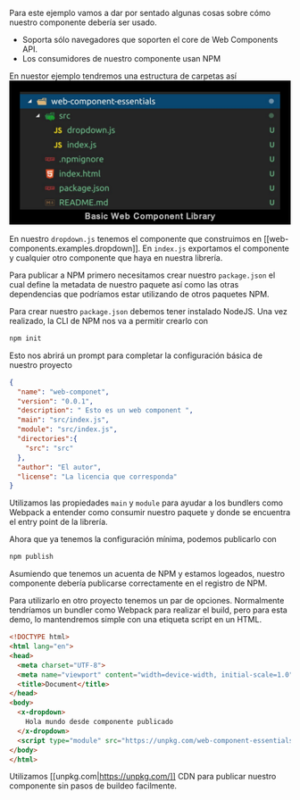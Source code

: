 Para este ejemplo vamos a dar por sentado algunas cosas sobre cómo nuestro componente debería ser usado.

- Soporta sólo navegadores que soporten el core de Web Components API.
- Los consumidores de nuestro componente usan NPM

En nuestor ejemplo tendremos una estructura de carpetas así
![](image-26.png)

En nuestro ```dropdown.js``` tenemos el componente que construimos en [[web-components.examples.dropdown]]. En ```index.js``` exportamos el componente y cualquier otro componente que haya en nuestra librería.

Para publicar a NPM primero necesitamos crear nuestro ```package.json``` el cual define la metadata de nuestro paquete así como las otras dependencias que podríamos estar utilizando de otros paquetes NPM. 

Para crear nuestro ```package.json``` debemos tener instalado NodeJS. Una vez realizado, la CLI de NPM nos va a permitir crearlo con

```bash
npm init
```

Esto nos abrirá un prompt para completar la configuración básica de nuestro proyecto

```json
{
  "name": "web-componet",
  "version": "0.0.1",
  "description": " Esto es un web component ",
  "main": "src/index.js",
  "module": "src/index.js",
  "directories":{
    "src": "src"
  },
  "author": "El autor",
  "license": "La licencia que corresponda"
}
```

Utilizamos las propiedades ```main``` y ```module``` para ayudar a los bundlers como Webpack a entender como consumir nuestro paquete y donde se encuentra el entry point de la librería. 

Ahora que ya tenemos la configuración mínima, podemos publicarlo con

```bash
npm publish
```

Asumiendo que tenemos un acuenta de NPM y estamos logeados, nuestro componente debería publicarse correctamente en el registro de NPM. 

Para utilizarlo en otro proyecto tenemos un par de opciones. Normalmente tendríamos un bundler como Webpack para realizar el build, pero para esta demo, lo mantendremos simple con una etiqueta script en un HTML. 

```html
<!DOCTYPE html>
<html lang="en">
<head>
  <meta charset="UTF-8">
  <meta name="viewport" content="width=device-width, initial-scale=1.0">
  <title>Document</title>
</head>
<body>
  <x-dropdown>
    Hola mundo desde componente publicado
  </x-dropdown>
  <script type="module" src="https://unpkg.com/web-component-essentials@0.0.1/src/dropdown.js"></script>
</body>
</html>
```
Utilizamos [[unpkg.com|https://unpkg.com/]] CDN para publicar nuestro componente sin pasos de buildeo facilmente. 